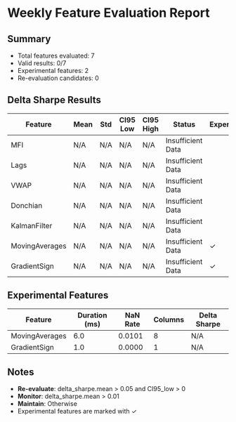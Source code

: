 # Weekly Feature Evaluation Report

## Summary
- Total features evaluated: 7
- Valid results: 0/7
- Experimental features: 2
- Re-evaluation candidates: 0

## Delta Sharpe Results

| Feature | Mean | Std | CI95 Low | CI95 High | Status | Experimental |
|---------|------|-----|----------|-----------|--------|--------------|
| MFI | N/A | N/A | N/A | N/A | Insufficient Data |  |
| Lags | N/A | N/A | N/A | N/A | Insufficient Data |  |
| VWAP | N/A | N/A | N/A | N/A | Insufficient Data |  |
| Donchian | N/A | N/A | N/A | N/A | Insufficient Data |  |
| KalmanFilter | N/A | N/A | N/A | N/A | Insufficient Data |  |
| MovingAverages | N/A | N/A | N/A | N/A | Insufficient Data | ✓ |
| GradientSign | N/A | N/A | N/A | N/A | Insufficient Data | ✓ |

## Experimental Features

| Feature | Duration (ms) | NaN Rate | Columns | Delta Sharpe |
|---------|---------------|----------|---------|--------------|
| MovingAverages | 6.0 | 0.0101 | 8 | N/A |
| GradientSign | 1.0 | 0.0000 | 1 | N/A |

## Notes
- **Re-evaluate**: delta_sharpe.mean > 0.05 and CI95_low > 0
- **Monitor**: delta_sharpe.mean > 0.01
- **Maintain**: Otherwise
- Experimental features are marked with ✓